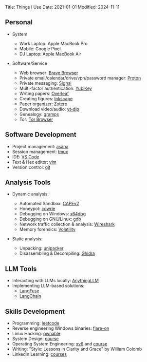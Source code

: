 Title: Things I Use
Date: 2021-01-01
Modified: 2024-11-11

## Personal

* System
    * Work Laptop: Apple MacBook Pro
    * Mobile: Google Pixel
    * DJ Laptop: Apple MacBook Air

* Software/Service
    * Web browser: [Brave Browser](https://brave.com/)
    * Private email/calendar/drive/vpn/password manager: [Proton](https://proton.me/)
    * Private messaging: [Signal](https://signal.org/)
    * Multi-factor authentication: [YubiKey](https://www.yubico.com/)
    * Writing papers: [Overleaf](https://www.overleaf.com/)
    * Creating figures: [Inkscape](https://inkscape.org/)
    * Paper organizer: [Zotero](https://www.zotero.org/)
    * Download video/audio: [yt-dlp](https://github.com/yt-dlp/yt-dlp)
    * Genealogy: [gramps](https://gramps-project.org/blog/)
    * Tor: [Tor Browser](https://www.torproject.org/)

## Software Development

* Project management: [asana](https://asana.com/)
* Session management: [tmux](https://github.com/tmux/tmux)
* IDE: [VS Code](https://code.visualstudio.com/)
* Text & Hex editor: [vim](https://www.vim.org/)
* Version control: [git](https://git-scm.com/)

## Analysis Tools

* Dynamic analysis:
    * Automated Sandbox: [CAPEv2](https://github.com/kevoreilly/CAPEv2)
    * Honeypot: [cowrie](https://github.com/cowrie/cowrie)
    * Debugging on Windows: [x64dbg](https://github.com/x64dbg/x64dbg)
    * Debugging on GNU/Linux: [gdb](https://www.sourceware.org/gdb/)
    * Network traffic collection & analysis: [Wireshark](https://www.wireshark.org/)
    * Memory forensics: [Volatility](https://github.com/volatilityfoundation/volatility3)

* Static analysis:
    * Unpacking: [unipacker](https://github.com/unipacker/unipacker)
    * Disassembling & Decompiling: [Ghidra](https://github.com/NationalSecurityAgency/ghidra)

## LLM Tools

* Interacting with LLMs locally: [AnythingLLM](https://anythingllm.com/)
* Implementing LLM-based solutions:
    * [LangFuse](https://langfuse.com/)
    * [LangChain](https://www.langchain.com/)

## Skills Development

* Programming: [leetcode](https://leetcode.com/)
* Reverse engineering Windows binaries: [flare-on](https://flare-on.com/)
* Linux Hacking: [pwnable](https://pwnable.kr/)
* System Design: [course](https://www.designgurus.io/course-play/grokking-the-system-design-interview)
* Operating System Engineering: [xv6](https://github.com/mit-pdos/xv6-riscv) and [course](https://pdos.csail.mit.edu/6.1810)
* Writing: "Style: Lessons in Clarity and Grace" by William Colomb
* LinkedIn Learning: [courses](https://www.linkedin.com/learning)
